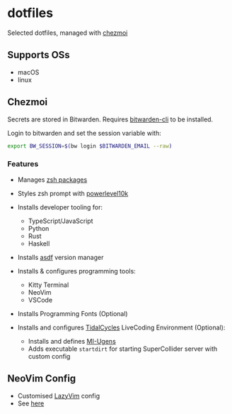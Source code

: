 # dotfiles

Selected dotfiles, managed with [chezmoi](https://www.chezmoi.io/)

## Supports OSs

- macOS
- linux

## Chezmoi

Secrets are stored in Bitwarden. Requires
[bitwarden-cli](https://bitwarden.com/help/cli/) to be installed.

Login to bitwarden and set the session variable with:

```sh
export BW_SESSION=$(bw login $BITWARDEN_EMAIL --raw)
```

### Features

- Manages [zsh packages](./home/.chezmoiexternal.toml.tmpl)
- Styles zsh prompt with [powerlevel10k](https://github.com/romkatv/powerlevel10k)
- Installs developer tooling for:

  - TypeScript/JavaScript
  - Python
  - Rust
  - Haskell

- Installs [asdf](https://asdf-vm.com/) version manager
- Installs & configures programming tools:

  - Kitty Terminal
  - NeoVim
  - VSCode

- Installs Programming Fonts (Optional)
- Installs and configures [TidalCycles](https://tidalcycles.org/) LiveCoding Environment (Optional):
  - Installs and defines [MI-Ugens](https://github.com/v7b1/mi-UGens/)
  - Adds executable `startdirt` for starting SuperCollider server with custom config

## NeoVim Config

- Customised [LazyVim](https://www.lazyvim.org/) config
- See [here](./home/dot_config/nvim)
